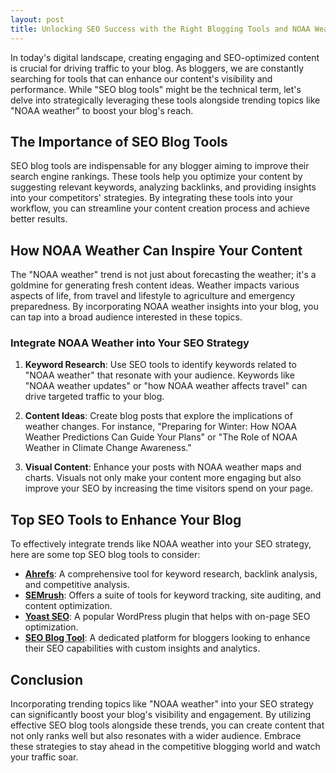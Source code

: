 ```yaml
---
layout: post
title: Unlocking SEO Success with the Right Blogging Tools and NOAA Weather Insights
---
```



In today's digital landscape, creating engaging and SEO-optimized content is crucial for driving traffic to your blog. As bloggers, we are constantly searching for tools that can enhance our content's visibility and performance. While "SEO blog tools" might be the technical term, let's delve into strategically leveraging these tools alongside trending topics like "NOAA weather" to boost your blog's reach. 

## The Importance of SEO Blog Tools

SEO blog tools are indispensable for any blogger aiming to improve their search engine rankings. These tools help you optimize your content by suggesting relevant keywords, analyzing backlinks, and providing insights into your competitors' strategies. By integrating these tools into your workflow, you can streamline your content creation process and achieve better results.

## How NOAA Weather Can Inspire Your Content

The "NOAA weather" trend is not just about forecasting the weather; it's a goldmine for generating fresh content ideas. Weather impacts various aspects of life, from travel and lifestyle to agriculture and emergency preparedness. By incorporating NOAA weather insights into your blog, you can tap into a broad audience interested in these topics.

### Integrate NOAA Weather into Your SEO Strategy

1. **Keyword Research**: Use SEO tools to identify keywords related to "NOAA weather" that resonate with your audience. Keywords like "NOAA weather updates" or "how NOAA weather affects travel" can drive targeted traffic to your blog.

2. **Content Ideas**: Create blog posts that explore the implications of weather changes. For instance, "Preparing for Winter: How NOAA Weather Predictions Can Guide Your Plans" or "The Role of NOAA Weather in Climate Change Awareness."

3. **Visual Content**: Enhance your posts with NOAA weather maps and charts. Visuals not only make your content more engaging but also improve your SEO by increasing the time visitors spend on your page.

## Top SEO Tools to Enhance Your Blog

To effectively integrate trends like NOAA weather into your SEO strategy, here are some top SEO blog tools to consider:

- **[Ahrefs](https://ahrefs.com/)**: A comprehensive tool for keyword research, backlink analysis, and competitive analysis.
- **[SEMrush](https://www.semrush.com/)**: Offers a suite of tools for keyword tracking, site auditing, and content optimization.
- **[Yoast SEO](https://yoast.com/)**: A popular WordPress plugin that helps with on-page SEO optimization.
- **[SEO Blog Tool](https://seoblogtool.com/)**: A dedicated platform for bloggers looking to enhance their SEO capabilities with custom insights and analytics.

## Conclusion

Incorporating trending topics like "NOAA weather" into your SEO strategy can significantly boost your blog's visibility and engagement. By utilizing effective SEO blog tools alongside these trends, you can create content that not only ranks well but also resonates with a wider audience. Embrace these strategies to stay ahead in the competitive blogging world and watch your traffic soar.
